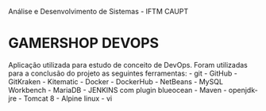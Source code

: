 Análise e Desenvolvimento de Sistemas - IFTM CAUPT
# GAMERSHOP DEVOPS
Aplicação utilizada para estudo de conceito de DevOps.
Foram utilizadas para a conclusão do projeto as seguintes ferramentas: 
    - git
    - GitHub
    - GitKraken
    - Kitematic
    - Docker
    - DockerHub
    - NetBeans
    - MySQL Workbench
    - MariaDB
    - JENKINS com plugin blueocean
    - Maven
    - openjdk-jre
    - Tomcat 8
    - Alpine linux
    - vi 